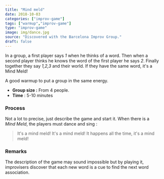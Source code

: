 ```yaml
---
title: "Mind meld"
date: 2018-10-03
categories: ["improv-game"]
tags: ["warmup","improv-game"]
type: "improv-game"
image: img/dance.jpg
source: "Discovered with the Barcelona Improv Group."
draft: false
---
```


In a group, a first player says _1_ when he thinks of a word. Then when a second player thinks he knows the word of the first player he says _2_. Finally together they say _1,2,3_ and their world. If they have the same word, it's a Mind Meld!

A good warmup to put a group in the same energy.

<!--more-->

- __Group size :__ From 4 people.
- __Time__ : 5-10 minutes

### Process

Not a lot to precise, just describe the game and start it.
When there is a _Mind Meld_, the players must dance and sing : 

> It's a mind meld! It's a mind meld! It happens all the time, it's a mind meld!

### Remarks
The description of the game may sound impossible but by playing it, improvisers discover that each new word is a cue to find the next word association.


